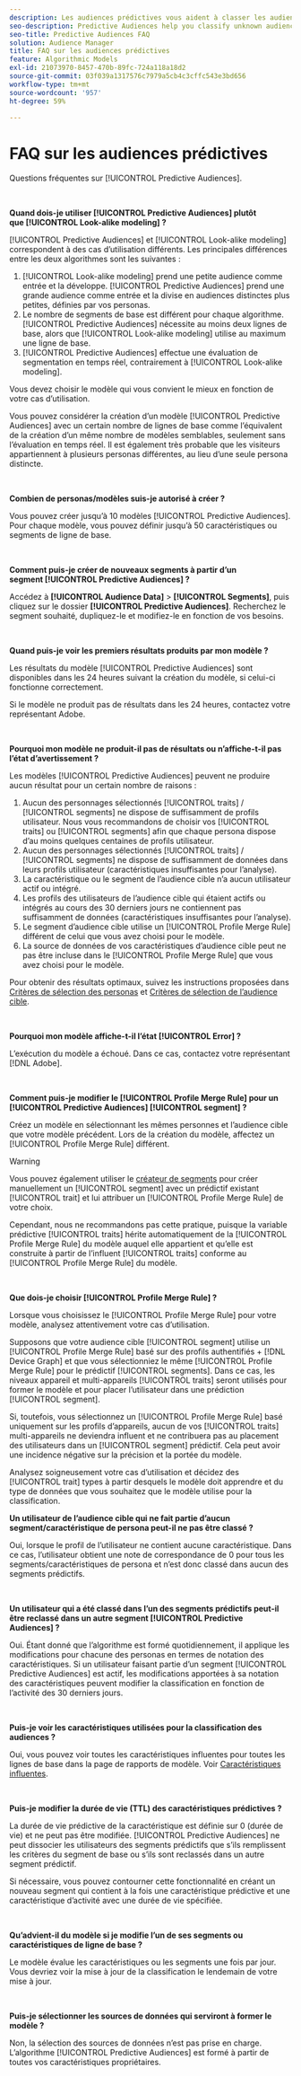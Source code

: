 ```yaml
---
description: Les audiences prédictives vous aident à classer les audiences inconnues en personas distinctes en temps réel à l’aide de la science des données.
seo-description: Predictive Audiences help you classify unknown audiences into distinct personas in real-time, using data science.
seo-title: Predictive Audiences FAQ
solution: Audience Manager
title: FAQ sur les audiences prédictives
feature: Algorithmic Models
exl-id: 21073970-8457-470b-89fc-724a118a18d2
source-git-commit: 03f039a1317576c7979a5cb4c3cffc543e3bd656
workflow-type: tm+mt
source-wordcount: '957'
ht-degree: 59%

---
```


# FAQ sur les audiences prédictives

Questions fréquentes sur [!UICONTROL Predictive Audiences].

 

**Quand dois-je utiliser [!UICONTROL Predictive Audiences] plutôt que [!UICONTROL Look-alike modeling] ?**

[!UICONTROL Predictive Audiences] et [!UICONTROL Look-alike modeling] correspondent à des cas d’utilisation différents. Les principales différences entre les deux algorithmes sont les suivantes :

1. [!UICONTROL Look-alike modeling] prend une petite audience comme entrée et la développe. [!UICONTROL Predictive Audiences] prend une grande audience comme entrée et la divise en audiences distinctes plus petites, définies par vos personas.
1. Le nombre de segments de base est différent pour chaque algorithme. [!UICONTROL Predictive Audiences] nécessite au moins deux lignes de base, alors que [!UICONTROL Look-alike modeling] utilise au maximum une ligne de base.
1. [!UICONTROL Predictive Audiences] effectue une évaluation de segmentation en temps réel, contrairement à [!UICONTROL Look-alike modeling].

Vous devez choisir le modèle qui vous convient le mieux en fonction de votre cas d’utilisation.

Vous pouvez considérer la création d’un modèle [!UICONTROL Predictive Audiences] avec un certain nombre de lignes de base comme l’équivalent de la création d’un même nombre de modèles semblables, seulement sans l’évaluation en temps réel. Il est également très probable que les visiteurs appartiennent à plusieurs personas différentes, au lieu d’une seule persona distincte.

 

**Combien de personas/modèles suis-je autorisé à créer ?**

Vous pouvez créer jusqu’à 10 modèles [!UICONTROL Predictive Audiences]. Pour chaque modèle, vous pouvez définir jusqu’à 50 caractéristiques ou segments de ligne de base.

 

**Comment puis-je créer de nouveaux segments à partir d’un segment [!UICONTROL Predictive Audiences] ?**

Accédez à **[!UICONTROL Audience Data]** > **[!UICONTROL Segments]**, puis cliquez sur le dossier **[!UICONTROL Predictive Audiences]**. Recherchez le segment souhaité, dupliquez-le et modifiez-le en fonction de vos besoins.

 

**Quand puis-je voir les premiers résultats produits par mon modèle ?**

Les résultats du modèle [!UICONTROL Predictive Audiences] sont disponibles dans les 24 heures suivant la création du modèle, si celui-ci fonctionne correctement.

Si le modèle ne produit pas de résultats dans les 24 heures, contactez votre représentant Adobe.

 

**Pourquoi mon modèle ne produit-il pas de résultats ou n’affiche-t-il pas l’état d’avertissement ?**

Les modèles [!UICONTROL Predictive Audiences] peuvent ne produire aucun résultat pour un certain nombre de raisons :

1. Aucun des personnages sélectionnés [!UICONTROL traits] / [!UICONTROL segments] ne dispose de suffisamment de profils utilisateur. Nous vous recommandons de choisir vos [!UICONTROL traits] ou [!UICONTROL segments] afin que chaque persona dispose d’au moins quelques centaines de profils utilisateur.
1. Aucun des personnages sélectionnés [!UICONTROL traits] / [!UICONTROL segments] ne dispose de suffisamment de données dans leurs profils utilisateur (caractéristiques insuffisantes pour l’analyse).
1. La caractéristique ou le segment de l’audience cible n’a aucun utilisateur actif ou intégré.
1. Les profils des utilisateurs de l’audience cible qui étaient actifs ou intégrés au cours des 30 derniers jours ne contiennent pas suffisamment de données (caractéristiques insuffisantes pour l’analyse).
1. Le segment d’audience cible utilise un [!UICONTROL Profile Merge Rule] différent de celui que vous avez choisi pour le modèle.
1. La source de données de vos caractéristiques d’audience cible peut ne pas être incluse dans le [!UICONTROL Profile Merge Rule] que vous avez choisi pour le modèle.

Pour obtenir des résultats optimaux, suivez les instructions proposées dans [Critères de sélection des personas](../features/algorithmic-models/predictive-audiences.md#selection-personas) et [Critères de sélection de l’audience cible](../features/algorithmic-models/predictive-audiences.md#selection-audience).

 

**Pourquoi mon modèle affiche-t-il l’état [!UICONTROL Error] ?**

L’exécution du modèle a échoué. Dans ce cas, contactez votre représentant [!DNL Adobe].

 

**Comment puis-je modifier le [!UICONTROL Profile Merge Rule] pour un [!UICONTROL Predictive Audiences] [!UICONTROL segment] ?**

Créez un modèle en sélectionnant les mêmes personnes et l’audience cible que votre modèle précédent. Lors de la création du modèle, affectez un [!UICONTROL Profile Merge Rule] différent.

>[!WARNING]
> Vous pouvez également utiliser le [créateur de segments](../features/segments/segment-builder.md) pour créer manuellement un [!UICONTROL segment] avec un prédictif existant [!UICONTROL trait] et lui attribuer un [!UICONTROL Profile Merge Rule] de votre choix.
> 
> Cependant, nous ne recommandons pas cette pratique, puisque la variable prédictive [!UICONTROL traits] hérite automatiquement de la [!UICONTROL Profile Merge Rule] du modèle auquel elle appartient et qu’elle est construite à partir de l’influent [!UICONTROL traits] conforme au [!UICONTROL Profile Merge Rule] du modèle.

 

**Que dois-je choisir [!UICONTROL Profile Merge Rule] ?**

Lorsque vous choisissez le [!UICONTROL Profile Merge Rule] pour votre modèle, analysez attentivement votre cas d’utilisation.

Supposons que votre audience cible [!UICONTROL segment] utilise un [!UICONTROL Profile Merge Rule] basé sur des profils authentifiés + [!DNL Device Graph] et que vous sélectionniez le même [!UICONTROL Profile Merge Rule] pour le prédictif [!UICONTROL segments]. Dans ce cas, les niveaux appareil et multi-appareils [!UICONTROL traits] seront utilisés pour former le modèle et pour placer l’utilisateur dans une prédiction [!UICONTROL segment].

Si, toutefois, vous sélectionnez un [!UICONTROL Profile Merge Rule] basé uniquement sur les profils d’appareils, aucun de vos [!UICONTROL traits] multi-appareils ne deviendra influent et ne contribuera pas au placement des utilisateurs dans un [!UICONTROL segment] prédictif. Cela peut avoir une incidence négative sur la précision et la portée du modèle.

Analysez soigneusement votre cas d’utilisation et décidez des [!UICONTROL trait] types à partir desquels le modèle doit apprendre et du type de données que vous souhaitez que le modèle utilise pour la classification.

**Un utilisateur de l’audience cible qui ne fait partie d’aucun segment/caractéristique de persona peut-il ne pas être classé ?**

Oui, lorsque le profil de l’utilisateur ne contient aucune caractéristique. Dans ce cas, l’utilisateur obtient une note de correspondance de 0 pour tous les segments/caractéristiques de persona et n’est donc classé dans aucun des segments prédictifs.

 

**Un utilisateur qui a été classé dans l’un des segments prédictifs peut-il être reclassé dans un autre segment [!UICONTROL Predictive Audiences] ?**

Oui. Étant donné que l’algorithme est formé quotidiennement, il applique les modifications pour chacune des personas en termes de notation des caractéristiques. Si un utilisateur faisant partie d’un segment [!UICONTROL Predictive Audiences] est actif, les modifications apportées à sa notation des caractéristiques peuvent modifier la classification en fonction de l’activité des 30 derniers jours.

 

**Puis-je voir les caractéristiques utilisées pour la classification des audiences ?**

Oui, vous pouvez voir toutes les caractéristiques influentes pour toutes les lignes de base dans la page de rapports de modèle. Voir [Caractéristiques influentes](../features/algorithmic-models/predictive-audiences-reporting.md#influential-traits).

 

**Puis-je modifier la durée de vie (TTL) des caractéristiques prédictives ?**

La durée de vie prédictive de la caractéristique est définie sur 0 (durée de vie) et ne peut pas être modifiée. [!UICONTROL Predictive Audiences] ne peut dissocier les utilisateurs des segments prédictifs que s’ils remplissent les critères du segment de base ou s’ils sont reclassés dans un autre segment prédictif.

Si nécessaire, vous pouvez contourner cette fonctionnalité en créant un nouveau segment qui contient à la fois une caractéristique prédictive et une caractéristique d’activité avec une durée de vie spécifiée.

 


**Qu’advient-il du modèle si je modifie l’un de ses segments ou caractéristiques de ligne de base ?**

Le modèle évalue les caractéristiques ou les segments une fois par jour. Vous devriez voir la mise à jour de la classification le lendemain de votre mise à jour.

 

**Puis-je sélectionner les sources de données qui serviront à former le modèle ?**

Non, la sélection des sources de données n’est pas prise en charge. L’algorithme [!UICONTROL Predictive Audiences] est formé à partir de toutes vos caractéristiques propriétaires.
